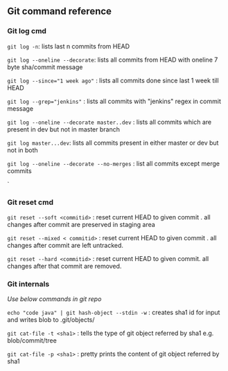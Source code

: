 ## Git command reference

### Git log cmd
`git log -n`: lists last n commits from HEAD

`git log --oneline --decorate`: lists all commits from HEAD with oneline 7 byte sha/commit message

`git log --since="1 week ago"` : lists all commits done since last 1 week till HEAD

`git log --grep="jenkins"` : lists all commits with "jenkins" regex in commit message

`git log --oneline --decorate master..dev` : lists all commits which are present in dev but not in master branch

`git log master...dev`: lists all commits present in either master or dev but not in both

`git log --oneline --decorate --no-merges` : list all commits except merge commits

`
### Git reset cmd

`git reset --soft <commitid>` : reset current HEAD to given commit . all changes after commit are preserved in staging area
 
`git reset --mixed < commitid>` : reset current HEAD to given commit . all changes after commit are left untracked.
 
`git reset --hard <commitid>` : reset current HEAD to given commit. all changes after that commit are removed.



### Git internals
*Use below commands in git repo*

`echo "code java" | git hash-object --stdin -w` : creates sha1 id for input and writes blob to .git/objects/

`git cat-file -t <sha1>` : tells the type of git object referred by sha1 e.g. blob/commit/tree

`git cat-file -p <sha1>` : pretty prints the content of git object referred by sha1

